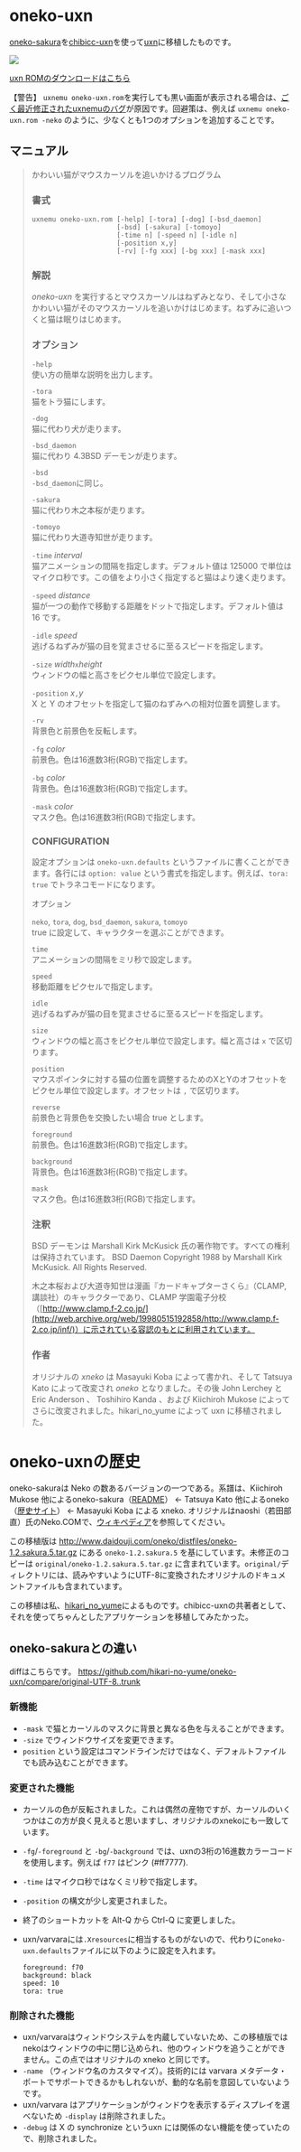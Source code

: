 # oneko-uxn

[oneko-sakura](http://www.daidouji.com/oneko/)を[chibicc-uxn](https://github.com/lynn/chibicc)を使って[uxn](https://wiki.xxiivv.com/site/uxn.html)に移植したものです。

![](screenshot.png)

[uxn ROMのダウンロードはこちら](https://github.com/hikari-no-yume/oneko-uxn/releases/download/1.2.sakura.5.uxn.1/1.2.sakura.5.uxn.1.zip)

【警告】 `uxnemu oneko-uxn.rom`を実行しても黒い画面が表示される場合は、[ごく最近修正されたuxnemuのバグ](https://lists.sr.ht/~rabbits/public-inbox/%3C536EBE67-0820-49FF-BBAF-50FBE4DEF97%40noyu.me%3E)が原因です。回避策は、例えば `uxnemu oneko-uxn.rom -neko` のように、少なくとも1つのオプションを追加することです。

## マニュアル

> かわいい猫がマウスカーソルを追いかけるプログラム
>
> ### 書式
>
>     uxnemu oneko-uxn.rom [-help] [-tora] [-dog] [-bsd_daemon]
>                          [-bsd] [-sakura] [-tomoyo]
>                          [-time n] [-speed n] [-idle n]
>                          [-position x,y]
>                          [-rv] [-fg xxx] [-bg xxx] [-mask xxx]
>
> ### 解説
> _oneko-uxn_ を実行するとマウスカーソルはねずみとなり、そして小さなかわいい猫がそのマウスカーソルを追いかけはじめます。ねずみに追いつくと猫は眠りはじめます。
>
> ### オプション
> `-help`  
> 使い方の簡単な説明を出力します。
>
> `-tora`  
> 猫をトラ猫にします。
>
> `-dog`  
> 猫に代わり犬が走ります。
>
> `-bsd_daemon`  
> 猫に代わり 4.3BSD デーモンが走ります。
>
> `-bsd`  
> `-bsd_daemon`に同じ。
>
> `-sakura`  
> 猫に代わり木之本桜が走ります。
>
> `-tomoyo`  
> 猫に代わり大道寺知世が走ります。
>
> `-time` _interval_  
> 猫アニメーションの間隔を指定します。デフォルト値は 125000 で単位はマイクロ秒です。この値をより小さく指定すると猫はより速く走ります。
>
> `-speed` _distance_  
> 猫が一つの動作で移動する距離をドットで指定します。デフォルト値は 16 です。
>
> `-idle` _speed_  
> 逃げるねずみが猫の目を覚まさせるに至るスピードを指定します。
>
> `-size` _width_`x`_height_   
> ウィンドウの幅と高さをピクセル単位で設定します。
>
> `-position` _x_`,`_y_  
> X と Y のオフセットを指定して猫のねずみへの相対位置を調整します。
>
> `-rv`  
> 背景色と前景色を反転します。
>
> `-fg` _color_  
> 前景色。色は16進数3桁(RGB)で指定します。
>
> `-bg` _color_  
> 背景色。色は16進数3桁(RGB)で指定します。
>
> `-mask` _color_  
> マスク色。色は16進数3桁(RGB)で指定します。
>
> ### CONFIGURATION
> 設定オプションは `oneko-uxn.defaults` というファイルに書くことができます。各行には `option: value` という書式を指定します。例えば、`tora: true` でトラネコモードになります。
>
> オプション
>
> `neko`, `tora`, `dog`, `bsd_daemon`, `sakura`, `tomoyo`  
> true に設定して、キャラクターを選ぶことができます。
>
> `time`  
> アニメーションの間隔をミリ秒で設定します。
>
> `speed`  
> 移動距離をピクセルで指定します。
>
> `idle`  
> 逃げるねずみが猫の目を覚まさせるに至るスピードを指定します。
>
> `size`  
> ウィンドウの幅と高さをピクセル単位で設定します。幅と高さは `x` で区切ります。
>
> `position`  
> マウスポインタに対する猫の位置を調整するためのXとYのオフセットをピクセル単位で設定します。オフセットは `,` で区切ります。
>
> `reverse`  
> 前景色と背景色を交換したい場合 true とします。
>
> `foreground`  
> 前景色。色は16進数3桁(RGB)で指定します。
>
> `background`  
> 背景色。色は16進数3桁(RGB)で指定します。
>
> `mask`  
> マスク色。色は16進数3桁(RGB)で指定します。
>
> ### 注釈
> BSD デーモンは  Marshall Kirk McKusick 氏の著作物です。すべての権利は保持されています。 BSD Daemon Copyright 1988 by Marshall Kirk McKusick. All Rights Reserved.
>
> 木之本桜および大道寺知世は漫画『カードキャプターさくら』（CLAMP, 講談社）のキャラクターであり、CLAMP 学園電子分校（[http://www.clamp.f-2.co.jp/](http://web.archive.org/web/19980515192858/http://www.clamp.f-2.co.jp/inf/)）に示されている容認のもとに利用されています。
>
> ### 作者
> オリジナルの _xneko_ は Masayuki Koba によって書かれ、そして Tatsuya Kato によって改変され _oneko_ となりました。その後 John Lerchey と Eric Anderson 、 Toshihiro Kanda 、および Kiichiroh Mukose によってさらに改変されました。hikari_no_yume によって uxn に移植されました。

oneko-uxnの歴史
====================

oneko-sakuraは Neko の数あるバージョンの一つである。系譜は、Kiichiroh Mukose 他によるoneko-sakura（[README](http://www.daidouji.com/oneko/distfiles/README)） ← Tatsuya Kato 他によるoneko（[歴史サイト](https://web.archive.org/web/20010502181733/http://hp.vector.co.jp/authors/VA004959/oneko/nekohist.html)） ← Masayuki Koba による xneko.
オリジナルはnaoshi（若田部直）氏のNeko.COMで、[ウィキペディア](https://ja.wikipedia.org/wiki/Neko_(%E3%82%BD%E3%83%95%E3%83%88%E3%82%A6%E3%82%A7%E3%82%A2))を参照してください。

この移植版は <http://www.daidouji.com/oneko/distfiles/oneko-1.2.sakura.5.tar.gz> にある `oneko-1.2.sakura.5` を基にしています。未修正のコピーは `original/oneko-1.2.sakura.5.tar.gz` に含まれています。`original/`ディレクトリには、読みやすいようにUTF-8に変換されたオリジナルのドキュメントファイルも含まれています。

この移植は私、[hikari\_no\_yume](https://hikari.noyu.me/)によるものです。chibicc-uxnの共著者として、それを使ってちゃんとしたアプリケーションを移植してみたかった。

oneko-sakuraとの違い
-------------------------

diffはこちらです。 <https://github.com/hikari-no-yume/oneko-uxn/compare/original-UTF-8..trunk>

### 新機能

* `-mask` で猫とカーソルのマスクに背景と異なる色を与えることができます。
* `-size` でウィンドウサイズを変更できます。
* `position` という設定はコマンドラインだけではなく、デフォルトファイルでも読み込むことができます。

### 変更された機能

* カーソルの色が反転されました。これは偶然の産物ですが、カーソルのいくつかはこの方が良く見えると思いますし、オリジナルのxnekoにも一致しています。
* `-fg`/`-foreground` と `-bg`/`-background` では、uxnの3桁の16進数カラーコードを使用します。例えば `f77` はピンク (#ff7777).
* `-time` はマイクロ秒ではなくミリ秒で指定します。
* `-position` の構文が少し変更されました。
* 終了のショートカットを Alt-Q から Ctrl-Q に変更しました。
* uxn/varvaraには`.Xresources`に相当するものがないので、代わりに`oneko-uxn.defaults`ファイルに以下のように設定を入れます。

      foreground: f70
      background: black
      speed: 10
      tora: true

### 削除された機能

* uxn/varvaraはウィンドウシステムを内蔵していないため、この移植版ではnekoはウィンドウの中に閉じ込められ、他のウィンドウを追うことができません。この点ではオリジナルの xneko と同じです。
* `-name` （ウィンドウ名のカスタマイズ）。技術的には varvara メタデータ・ポートでサポートできるかもしれないが、動的な名前を意図していないようです。
* uxn/varvara はアプリケーションがウィンドウを表示するディスプレイを選べないため `-display` は削除されました。
* `-debug` は X の synchronize というuxn には関係のない機能を使っていたので、削除されました。
